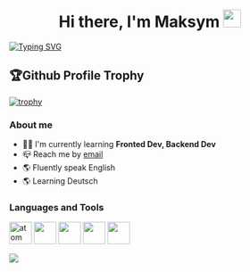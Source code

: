 <h1 align="center">Hi there, I'm Maksym
<img src="https://github.com/blackcater/blackcater/raw/main/images/Hi.gif" height="32"/></h1>


[![Typing SVG](https://readme-typing-svg.demolab.com?font=Fira+Code&size=22&duration=2500&pause=100&center=true&multiline=true&width=800&height=70&lines=I+am+Studying+for+FullStack+Developer.;Student+of+GoIT+Academy)](https://git.io/typing-svg)


## 🏆Github Profile Trophy
[![trophy](https://github-profile-trophy.vercel.app/?username=MaksymBora&no-bg=true)](https://github.com/ryo-ma/github-profile-trophy)






### About me

- 👨‍🎓  I'm currently learning **Fronted Dev, Backend Dev**
- 📪  Reach me by [email](mailto:maxboraod@gmail.com)
- 🌎  Fluently speak English
- 🌎  Learning Deutsch  


### Languages and Tools

<img src="https://cdn.jsdelivr.net/gh/devicons/devicon/icons/html5/html5-original-wordmark.svg" title="atom" width="40" height="40"/>&nbsp;<img src="https://cdn.jsdelivr.net/gh/devicons/devicon/icons/css3/css3-original-wordmark.svg" itle="atom" width="40" height="40"/>&nbsp;<img src="https://cdn.jsdelivr.net/gh/devicons/devicon/icons/vscode/vscode-original.svg" itle="atom" width="40" height="40"/>&nbsp;<img src="https://cdn.jsdelivr.net/gh/devicons/devicon/icons/git/git-original.svg" itle="atom" width="40" height="40"/>&nbsp;<img src="https://cdn.jsdelivr.net/gh/devicons/devicon/icons/sass/sass-original.svg" itle="atom" width="40" height="40"/>&nbsp;



![](http://github-profile-summary-cards.vercel.app/api/cards/stats?username=MaksBora&theme=monokai)
 
